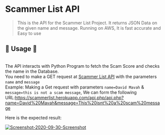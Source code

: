 # Scammer List API
>This is the API for the Scammer List Project. It returns JSON Data on the given name and message. Running on AWS, It is fast accurate and Easy to use<br>

<b><h2>🔧 Usage 🔧</h2> </b><br>
The API interacts with Python Program to fetch the Scam Score and checks the name in the Database. <br>
You need to make a GET request at [Scammer List API](http://54.162.146.101/api.php) with the parameters `name` and `message`<br>
Example:
Making a Get request with parameters `name=David Mavah` & `message=this is not a scam message`, We can form the following URL:https://scammerlist.herokuapp.com/api.php/api.php?name=David%20Mavah&message=This%20isnt%20a%20scam%20message

Here is the expected result:

<a href="https://imgbb.com/"><img src="https://i.ibb.co/rQtYYVk/Screenshot-2020-09-30-Screenshot.png" alt="Screenshot-2020-09-30-Screenshot" border="0"></a><br>
